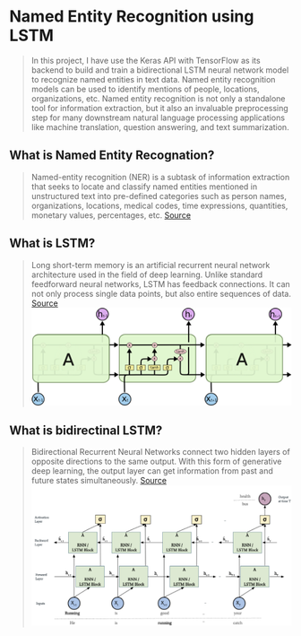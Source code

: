 # Named Entity Recognition using LSTM
> In this project, I have use the Keras API with TensorFlow as its backend to build and train a bidirectional LSTM neural network model to recognize named entities in text data. Named entity recognition models can be used to identify mentions of people, locations, organizations, etc. Named entity recognition is not only a standalone tool for information extraction, but it also an invaluable preprocessing step for many downstream natural language processing applications like machine translation, question answering, and text summarization. 

## What is Named Entity Recognation?
> Named-entity recognition (NER) is a subtask of information extraction that seeks to locate and classify named entities mentioned in unstructured text into pre-defined categories such as person names, organizations, locations, medical codes, time expressions, quantities, monetary values, percentages, etc.
[Source](https://en.wikipedia.org/wiki/Named-entity_recognition)

## What is LSTM?
> Long short-term memory is an artificial recurrent neural network architecture used in the field of deep learning. Unlike standard feedforward neural networks, LSTM has feedback connections. It can not only process single data points, but also entire sequences of data.
[Source](https://en.wikipedia.org/wiki/Long_short-term_memory)
![LSTM](Images/LSTM3-chain.png)
## What is bidirectinal LSTM?
> Bidirectional Recurrent Neural Networks connect two hidden layers of opposite directions to the same output. With this form of generative deep learning, the output layer can get information from past and future states simultaneously.
[Source](https://en.wikipedia.org/wiki/Bidirectional_recurrent_neural_networks)
![LSTM](Images/Bi-LSTM.png)
